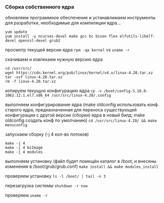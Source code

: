 ### Сборка собственного ядра

обновляем программное обеспечение и устанавлимаем инструменты для разработки, необходимые для компиляции ядра...
```
yum update
yum install -y ncurses-devel make gcc bc bison flex elfutils-libelf-devel openssl-devel grub2
```

просмотр текущей версии ядра
`rpm -qa kernel` vs `uname -r`

скачиваем и извлекаем нужную версию ядра
```
cd /usr/src/
wget https://cdn.kernel.org/pub/linux/kernel/v4.x/linux-4.20.tar.xz
tar -xvf linux-4.20.tar.xz
rm -f linux-4.20.tar.xz
```

копируем текущую конфигурацию ядра
`cp -v /boot/config-3.10.0-1062.12.1.el7.x86_64 /usr/src/linux-4.20/.config`

выполняем конфигурирование ядра (make oldconfig использовать конф. старого ядра, предназначенная для переноса существующей конфигурации с другой версии (сборки) ядра в новый билд; make oldconfig создать конф по умолчанию)
`cd /usr/src/linux-4.20/ && make menuconfig`

запускаем сборку (-j 4 кол-во потоков)
```
make -j 4
make -j 4 bzImage
make -j 4 modules
```

выполняем установку (файл будет помещён  каталог в /boot, и внесены изменения в /boot/grub/grub.conf)
`make install && make modules_install`

проверяем установку
`ls -l /boot/ | tail -n 3`

перезагрузка системы
`shutdown -r now`

проверяем
`uname -r`
